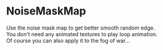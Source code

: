 # NoiseMaskMap
Use the noise mask map to get better smooth random edge.  
You don't need any animated textures to play loop animation.  
Of course you can also apply it to the fog of war...

